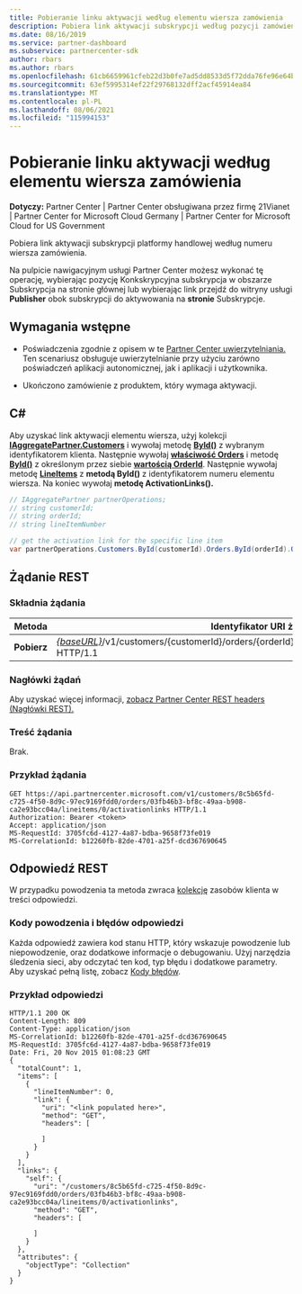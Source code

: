 ```yaml
---
title: Pobieranie linku aktywacji według elementu wiersza zamówienia
description: Pobiera link aktywacji subskrypcji według pozycji zamówienia.
ms.date: 08/16/2019
ms.service: partner-dashboard
ms.subservice: partnercenter-sdk
author: rbars
ms.author: rbars
ms.openlocfilehash: 61cb6659961cfeb22d3b0fe7ad5dd8533d5f72dda76fe96e64b4c64f39ece397
ms.sourcegitcommit: 63ef5995314ef22f29768132dff2acf45914ea84
ms.translationtype: MT
ms.contentlocale: pl-PL
ms.lasthandoff: 08/06/2021
ms.locfileid: "115994153"
---
```

# <a name="get-activation-link-by-order-line-item"></a>Pobieranie linku aktywacji według elementu wiersza zamówienia

**Dotyczy:** Partner Center | Partner Center obsługiwana przez firmę 21Vianet | Partner Center for Microsoft Cloud Germany | Partner Center for Microsoft Cloud for US Government

Pobiera link aktywacji subskrypcji platformy handlowej według numeru wiersza zamówienia.

Na pulpicie nawigacyjnym usługi Partner Center możesz wykonać tę  operację, wybierając pozycję Konkskrypcyjna subskrypcja w obszarze Subskrypcja na stronie głównej lub wybierając link przejdź do witryny usługi **Publisher** obok subskrypcji do aktywowania na **stronie** Subskrypcje. 

## <a name="prerequisites"></a>Wymagania wstępne

- Poświadczenia zgodnie z opisem w te [Partner Center uwierzytelniania.](partner-center-authentication.md) Ten scenariusz obsługuje uwierzytelnianie przy użyciu zarówno poświadczeń aplikacji autonomicznej, jak i aplikacji i użytkownika.

- Ukończono zamówienie z produktem, który wymaga aktywacji.

## <a name="c"></a>C\#

Aby uzyskać link aktywacji elementu wiersza, użyj kolekcji [**IAggregatePartner.Customers**](/dotnet/api/microsoft.store.partnercenter.ipartner.customers) i wywołaj metodę [**ById()**](/dotnet/api/microsoft.store.partnercenter.customers.icustomercollection.byid) z wybranym identyfikatorem klienta. Następnie wywołaj [**właściwość Orders**](/dotnet/api/microsoft.store.partnercenter.customers.icustomer.orders) i metodę [**ById()**](/dotnet/api/microsoft.store.partnercenter.orders.iordercollection.byid) z określonym przez siebie  [**wartością OrderId**](/dotnet/api/microsoft.store.partnercenter.models.orders.order.id). Następnie wywołaj metodę [**LineItems**](/dotnet/api/microsoft.store.partnercenter.orders.iordercollection.get) z **metodą ById()** z identyfikatorem numeru elementu wiersza.  Na koniec wywołaj **metodę ActivationLinks().**

```csharp
// IAggregatePartner partnerOperations;
// string customerId;
// string orderId;
// string lineItemNumber

// get the activation link for the specific line item
var partnerOperations.Customers.ById(customerId).Orders.ById(orderId).OrderLineItems.ById(lineItemNumber).ActivationLinks();
```

## <a name="rest-request"></a>Żądanie REST

### <a name="request-syntax"></a>Składnia żądania

| Metoda  | Identyfikator URI żądania                                                                                                                               |
|---------|-------------------------------------------------------------------------------------------------------------------------------------------|
| **Pobierz** | [*{baseURL}*](partner-center-rest-urls.md)/v1/customers/{customerId}/orders/{orderId}/lineitems/{lineItemNumber}/activationlinks HTTP/1.1 |

### <a name="request-headers"></a>Nagłówki żądań

Aby uzyskać więcej informacji, [zobacz Partner Center REST headers (Nagłówki REST).](headers.md)

### <a name="request-body"></a>Treść żądania

Brak.

### <a name="request-example"></a>Przykład żądania

```http
GET https://api.partnercenter.microsoft.com/v1/customers/8c5b65fd-c725-4f50-8d9c-97ec9169fdd0/orders/03fb46b3-bf8c-49aa-b908-ca2e93bcc04a/lineitems/0/activationlinks HTTP/1.1
Authorization: Bearer <token>
Accept: application/json
MS-RequestId: 3705fc6d-4127-4a87-bdba-9658f73fe019
MS-CorrelationId: b12260fb-82de-4701-a25f-dcd367690645
```

## <a name="rest-response"></a>Odpowiedź REST

W przypadku powodzenia ta metoda zwraca [kolekcję](customer-resources.md#customer) zasobów klienta w treści odpowiedzi.

### <a name="response-success-and-error-codes"></a>Kody powodzenia i błędów odpowiedzi

Każda odpowiedź zawiera kod stanu HTTP, który wskazuje powodzenie lub niepowodzenie, oraz dodatkowe informacje o debugowaniu. Użyj narzędzia śledzenia sieci, aby odczytać ten kod, typ błędu i dodatkowe parametry. Aby uzyskać pełną listę, zobacz [Kody błędów](error-codes.md).

### <a name="response-example"></a>Przykład odpowiedzi

```http
HTTP/1.1 200 OK
Content-Length: 809
Content-Type: application/json
MS-CorrelationId: b12260fb-82de-4701-a25f-dcd367690645
MS-RequestId: 3705fc6d-4127-4a87-bdba-9658f73fe019
Date: Fri, 20 Nov 2015 01:08:23 GMT
{
  "totalCount": 1,
  "items": [
    {
      "lineItemNumber": 0,
      "link": {
        "uri": "<link populated here>",
        "method": "GET",
        "headers": [

        ]
      }
    }
  ],
  "links": {
    "self": {
      "uri": "/customers/8c5b65fd-c725-4f50-8d9c-97ec9169fdd0/orders/03fb46b3-bf8c-49aa-b908-ca2e93bcc04a/lineitems/0/activationlinks",
      "method": "GET",
      "headers": [

      ]
    }
  },
  "attributes": {
    "objectType": "Collection"
  }
}
```
